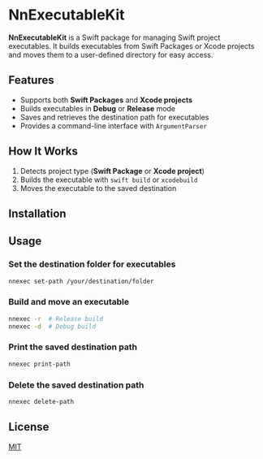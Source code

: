 # NnExecutableKit  

**NnExecutableKit** is a Swift package for managing Swift project executables. It builds executables from Swift Packages or Xcode projects and moves them to a user-defined directory for easy access.  

## Features  
- Supports both **Swift Packages** and **Xcode projects**  
- Builds executables in **Debug** or **Release** mode  
- Saves and retrieves the destination path for executables  
- Provides a command-line interface with `ArgumentParser`  

## How It Works  
1. Detects project type (**Swift Package** or **Xcode project**)  
2. Builds the executable with `swift build` or `xcodebuild`  
3. Moves the executable to the saved destination 

## Installation  

<!-- Command to clone and build the package -->

## Usage  

### **Set the destination folder for executables**  

```sh
nnexec set-path /your/destination/folder
```

### **Build and move an executable**  

```sh
nnexec -r  # Release build  
nnexec -d  # Debug build
```

### **Print the saved destination path**  
```sh
nnexec print-path
```

### **Delete the saved destination path**  
```sh
nnexec delete-path
``` 

## License  
[MIT](LICENSE)  
